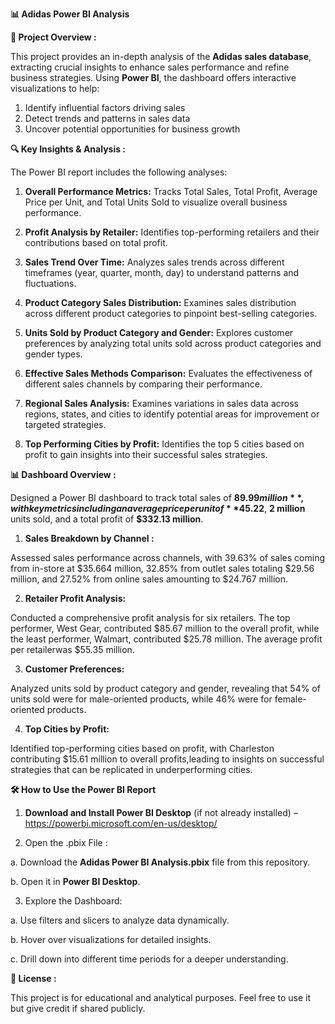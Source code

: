 **📊 Adidas Power BI Analysis**

**📌 Project Overview :**

This project provides an in-depth analysis of the **Adidas sales database**, extracting crucial insights to enhance sales performance and refine business strategies. Using **Power BI**, the dashboard offers interactive visualizations to help:

1. Identify influential factors driving sales
2. Detect trends and patterns in sales data
3. Uncover potential opportunities for business growth

**🔍 Key Insights & Analysis :**

The Power BI report includes the following analyses:

1. **Overall Performance Metrics:** Tracks Total Sales, Total Profit, Average Price per Unit, and Total Units Sold to visualize overall business performance.

2. **Profit Analysis by Retailer:** Identifies top-performing retailers and their contributions based on total profit.

3. **Sales Trend Over Time:** Analyzes sales trends across different timeframes (year, quarter, month, day) to understand patterns and fluctuations.

4. **Product Category Sales Distribution:** Examines sales distribution across different product categories to pinpoint best-selling categories.

5. **Units Sold by Product Category and Gender:** Explores customer preferences by analyzing total units sold across product categories and gender types.

6. **Effective Sales Methods Comparison:** Evaluates the effectiveness of different sales channels by comparing their performance.

7. **Regional Sales Analysis:** Examines variations in sales data across regions, states, and cities to identify potential areas for improvement or targeted strategies.

8. **Top Performing Cities by Profit:** Identifies the top 5 cities based on profit to gain insights into their successful sales strategies.

**📊 Dashboard Overview :**

Designed a Power BI dashboard to track total sales of **$89.99 million**, with key metrics including an average price per unit of **$45.22**, **2 million** units sold, and a total profit of **$332.13 million**.

1. **Sales Breakdown by Channel :**

Assessed sales performance across channels, with 39.63% of sales coming from in-store at $35.664 million, 32.85% from outlet sales totaling $29.56 million, and 27.52% from online sales amounting to $24.767 million.

2. **Retailer Profit Analysis:**

Conducted a comprehensive profit analysis for six retailers. The top performer, West Gear, contributed $85.67 million to the overall profit, while the least performer, Walmart, contributed $25.78 million. The average profit per retailerwas $55.35 million.

3. **Customer Preferences:**

Analyzed units sold by product category and gender, revealing that 54% of units sold were for male-oriented products, while 46% were for female-oriented products.

4. **Top Cities by Profit:**

Identified top-performing cities based on profit, with Charleston contributing $15.61 million to overall profits,leading to insights on successful strategies that can be replicated in underperforming cities.

**🛠️ How to Use the Power BI Report**

1. **Download and Install Power BI Desktop** (if not already installed) – https://powerbi.microsoft.com/en-us/desktop/

2. Open the .pbix File :

a. Download the **Adidas Power BI Analysis.pbix** file from this repository.

b. Open it in **Power BI Desktop**.

3. Explore the Dashboard:

a. Use filters and slicers to analyze data dynamically.

b. Hover over visualizations for detailed insights.

c. Drill down into different time periods for a deeper understanding.

**📜 License :**

This project is for educational and analytical purposes. Feel free to use it but give credit if shared publicly.
